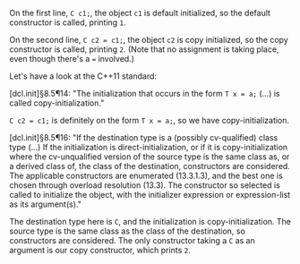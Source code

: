 On the first line, `C c1;`, the object `c1` is default initialized, so the default constructor is called, printing `1`.

On the second line,  `C c2 = c1;`, the object `c2` is copy initialized, so the copy constructor is called, printing `2`. (Note that no assignment is taking place, even though there's a `=` involved.)

Let's have a look at the C++11 standard:

[dcl.init]§8.5¶14:
"The initialization that occurs in the form `T x = a;` (...)  is called copy-initialization."

`C c2 = c1;` is definitely on the form `T x = a;`, so we have copy-initialization.

[dcl.init]§8.5¶16:
"If the destination type is a (possibly cv-qualified) class type (...) If the initialization is direct-initialization, or if it is copy-initialization where the cv-unqualified version of the source type is the same class as, or a derived class of, the class of the destination, constructors are considered. The applicable constructors are enumerated (13.3.1.3), and the best one is chosen through overload resolution (13.3). The constructor so selected is called to initialize the object, with the initializer expression or expression-list as its argument(s)."

The destination type here is `C`, and the initialization is copy-initialization. The source type is the same class as the class of the destination, so constructors are considered. The only constructor taking a `C` as an argument is our copy constructor, which prints `2`.